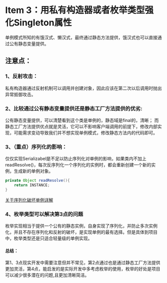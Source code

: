 # Item 3：用私有构造器或者枚举类型强化Singleton属性
单例模式所知的有饿汉式、懒汉式，最终通过静态方法提供，饿汉式也可以直接通过公有静态变量提供。

## 注意点：

### 1、反射攻击：
私有构造器通过反射机制可以调用并创建对象，因此应该在第二次以后调用时抛出异常抵御攻击。

### 2、比较通过公有静态变量提供还是静态工厂方法提供的优劣:
公有静态变量提供，可以清楚看到这个类是单例的，静态域是final的，清晰；
而静态工厂方法提供优点就是灵活，它可以不影响客户端调用的前提下，修改内部实现，可能需求变动导致我们并不想实现单例模式，修改静态方法内的代码即可。

### 3、（重点）序列化的影响：
仅仅实现Serializabel是不足以防止序列化对单例的影响，如果类内不加上readResolve()，每次反序列化一个序列化的实例时，都会重新创建一个新的实例，生成新的单例对象。
```Java
private Object readResolve(){
    return INSTANCE; 
}
```
[关于序列化破坏单例详解](http://www.importnew.com/18030.html)

### 4、枚举类型可以解决第3点的问题
枚举实现相当于提供一个公有的静态实例，自身实现了序列化，并防止多次实例化，并且不存在序列化和反射的破坏，是实现单例的最有选择。但是具体到项目中，枚举类型还是只适合轻量级的单例实现。

#### 总结：

第1、3点现实开发中需要注意但并不常见，第2点通过也是通过静态工厂方法提供更加灵活，第4点，能启发的是实际开发中多考虑枚举的使用，枚举的好处是项目可以减少很多潜在的问题,且更加清晰简洁。